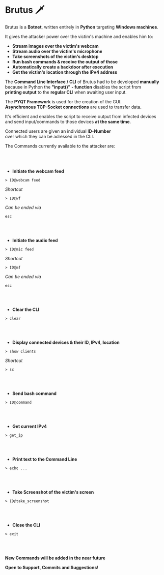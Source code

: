 # Brutus 🗡️ 

Brutus is a **Botnet**, written entirely in **Python** targeting **Windows machines**.

It gives the attacker power over the victim's machine and enables him to:

- **Stream images over the victim's webcam**
- **Stream audio over the victim's microphone**
- **Take screenshots of the victim's desktop**
- **Run bash commands & receive the output of those**
- **Automatically create a backdoor after execution**
- **Get the victim's location through the IPv4 address**

The **Command Line Interface / CLI** of Brutus had to be developed **manually**   
because in Python the **"input()" - function** disables the script from  
**printing output** to the **regular CLI** when awaiting user input.

The **PYQT Framework** is used for the creation of the GUI.   
**Asynchronous TCP-Socket connections** are used to transfer data.  

It's efficient and enables the script to receive output from infected devices  
and send input/commands to those devices **at the same time**.

Connected users are given an individual **ID-Number**  
over which they can be adressed in the CLI.

The Commands currently available to the attacker are:
<br></br>
<br></br>
- **Initiate the webcam feed**
```shell  
> ID@webcam feed 
```
_Shortcut_
```shell
> ID@wf 
``` 
_Can be ended via_
```shell
esc
```

<br></br>
- **Initiate the audio feed**
```shell  
> ID@mic feed 
```
_Shortcut_
```shell
> ID@mf
``` 
_Can be ended via_
```shell
esc
```

<br></br>
- **Clear the CLI**
```shell
> clear
```

<br></br>
- **Display connected devices & their ID, IPv4, location**
```shell
> show clients
```
_Shortcut_
```shell
> sc
```


<br></br>
- **Send bash command**
```shell
> ID@command
```

<br></br>
- **Get current IPv4**
```shell
> get_ip
```

<br></br>
- **Print text to the Command Line**
```shell
> echo ...
```

<br></br>
- **Take Screenshot of the victim's screen**
```shell
> ID@take_screenshot
```

<br></br>
- **Close the CLI**
```shell
> exit
```
<br></br>



**New Commands will be added in the near future**

**Open to Support, Commits and Suggestions!**










